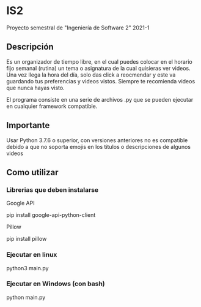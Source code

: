 # IS2
Proyecto semestral de "Ingeniería de Software 2" 2021-1

## Descripción
Es un organizador de tiempo libre, en el cual puedes colocar en el horario fijo semanal (rutina) un tema o asignatura de la cual quisieras ver videos. Una vez llega la hora del día, solo das click a reocmendar y este va guardando tus preferencias y videos vistos. Siempre te recomienda videos que nunca hayas visto.

El programa consiste en una serie de archivos .py que se pueden ejecutar en cualquier framework compatible.


## Importante
Usar Python 3.7.6 o superior, con versiones anteriores no es compatible debido a que no soporta emojis en los titulos o descripciones de algunos videos


## Como utilizar

### Librerias que deben instalarse


Google API


pip install google-api-python-client 


Pillow


pip install pillow




### Ejecutar en linux
python3 main.py


### Ejecutar en Windows (con bash)
python main.py
